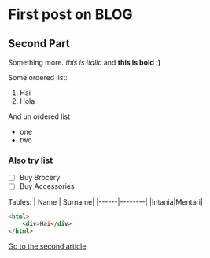 # First post on BLOG

## Second Part
Something more. *this is italic*
and **this is bold :)**

Some ordered list:
1. Hai
2. Hola


And un ordered list
- one
- two

### Also try list

- [ ] Buy Brocery
- [ ] Buy Accessories

Tables:
| Name | Surname|
|------|--------|
|Intania|Mentari|

```html
<html>
	<div>Hai</div>
</html>
```

[Go to the second article](/blog/first)